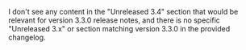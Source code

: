 

I don't see any content in the "Unreleased 3.4" section that would be relevant for version 3.3.0 release notes, and there is no specific "Unreleased 3.x" or section matching version 3.3.0 in the provided changelog.